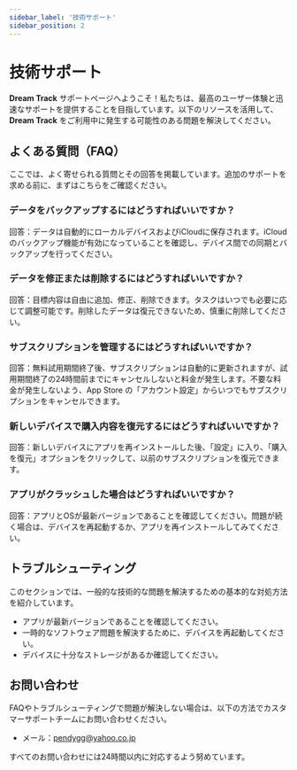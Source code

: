 ```yaml
---
sidebar_label: '技術サポート'
sidebar_position: 2
---
```


# 技術サポート

**Dream Track** サポートページへようこそ！私たちは、最高のユーザー体験と迅速なサポートを提供することを目指しています。以下のリソースを活用して、**Dream Track** をご利用中に発生する可能性のある問題を解決してください。

## よくある質問（FAQ）

ここでは、よく寄せられる質問とその回答を掲載しています。追加のサポートを求める前に、まずはこちらをご確認ください。

### データをバックアップするにはどうすればいいですか？
回答：データは自動的にローカルデバイスおよびiCloudに保存されます。iCloudのバックアップ機能が有効になっていることを確認し、デバイス間での同期とバックアップを行ってください。

### データを修正または削除するにはどうすればいいですか？
回答：目標内容は自由に追加、修正、削除できます。タスクはいつでも必要に応じて調整可能です。削除したデータは復元できないため、慎重に削除してください。

### サブスクリプションを管理するにはどうすればいいですか？
回答：無料試用期間終了後、サブスクリプションは自動的に更新されますが、試用期間終了の24時間前までにキャンセルしないと料金が発生します。不要な料金が発生しないよう、App Store の「アカウント設定」からいつでもサブスクリプションをキャンセルできます。

### 新しいデバイスで購入内容を復元するにはどうすればいいですか？
回答：新しいデバイスにアプリを再インストールした後、「設定」に入り、「購入を復元」オプションをクリックして、以前のサブスクリプションを復元できます。

### アプリがクラッシュした場合はどうすればいいですか？
回答：アプリとOSが最新バージョンであることを確認してください。問題が続く場合は、デバイスを再起動するか、アプリを再インストールしてみてください。

## トラブルシューティング

このセクションでは、一般的な技術的な問題を解決するための基本的な対処方法を紹介しています。

- アプリが最新バージョンであることを確認してください。
- 一時的なソフトウェア問題を解決するために、デバイスを再起動してください。
- デバイスに十分なストレージがあるか確認してください。

## お問い合わせ

FAQやトラブルシューティングで問題が解決しない場合は、以下の方法でカスタマーサポートチームにお問い合わせください。

- メール：pendygg@yahoo.co.jp

すべてのお問い合わせには24時間以内に対応するよう努めています。